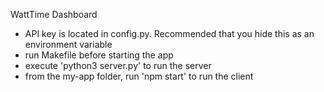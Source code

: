 WattTime Dashboard

* API key is located in config.py. Recommended that you hide this as an environment variable
* run Makefile before starting the app
* execute 'python3 server.py' to run the server
* from the my-app folder, run 'npm start' to run the client